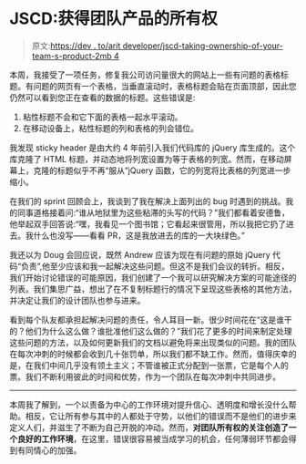 # JSCD:获得团队产品的所有权

> 原文:[https://dev . to/arit developer/jscd-taking-ownership-of-your-team-s-product-2mb 4](https://dev.to/aritdeveloper/jscd-taking-ownership-of-your-team-s-product-2mb4)

本周，我接受了一项任务，修复我公司访问量很大的网站上一些有问题的表格标题。有问题的网页有一个表格，当垂直滚动时，表格标题会贴在页面顶部，因此您仍然可以看到您正在查看的数据的标题。这些错误是:

1.  粘性标题不会和它下面的表格一起水平滚动。
2.  在移动设备上，粘性标题的列和表格的列会错位。

我发现 sticky header 是由大约 4 年前引入我们代码库的 jQuery 库生成的。这个库克隆了 HTML 标题，并动态地将列宽设置为等于表格的列宽。然而，在移动屏幕上，克隆的标题似乎不再“服从”jQuery 函数，它的列宽将比表格的列宽进一步缩小。

在我们的 sprint 回顾会上，我谈到了我在解决上面列出的 bug 时遇到的挑战。我的同事道格接着问:“谁从地狱里为这些粘滞的头写的代码？”我们都看着安德鲁，他举起双手回答说:“嘿，我看见一个图书馆；它看起来很管用，所以我把它扔了进去。我什么也没写——看看 PR，这是我放进去的库的一大块绿色。”

我还以为 Doug 会回应说，既然 Andrew 应该为现在有问题的原始 jQuery 代码“负责”,他至少应该和我一起解决这些问题。但这不是我们会议的转折。相反，我们开始讨论错误的可能原因，我们创建了一个我可以研究解决方案的可能途径的列表。我们集思广益，想出了在不复制标题行的情况下呈现这些表格的其他方法，并决定让我们的设计团队也参与进来。

看到每个队友都承担起解决问题的责任，令人耳目一新。很少时间花在“这是谁干的？他们为什么这么做？谁批准他们这么做的？”我们花了更多的时间来制定处理这些问题的方法，以及如何更新我们的文档以避免将来出现类似的问题。我的团队在每次冲刺的时候都会收到几十张罚单，所以我们都不缺工作。然而，值得庆幸的是，在我们中间几乎没有领土主义；不管谁被正式分配到一张票，它是每个人的票。我们不断利用彼此的时间和优势，作为一个团队在每次冲刺中共同进步。

* * *

本周我了解到，一个以责备为中心的工作环境对提升信心、透明度和增长没什么帮助。相反，它让所有参与其中的人都处于守势，以他们的错误而不是他们的进步来定义人们，并滋生了不断为自己开脱的冲动。然而，**对团队所有权的关注创造了一个良好的工作环境**，在这里，错误很容易被当成学习的机会，任何薄弱环节都会得到有同情心的加强。